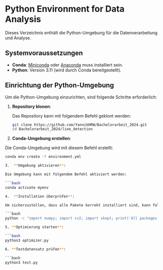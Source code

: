 # Python Environment for Data Analysis

Dieses Verzeichnis enthält die Python-Umgebung für die Datenverarbeitung und Analyse.

## Systemvoraussetzungen

- **Conda**: [Miniconda](https://docs.conda.io/en/latest/miniconda.html) oder [Anaconda](https://www.anaconda.com/products/distribution) muss installiert sein.
- **Python**: Version 3.11 (wird durch Conda bereitgestellt).

## Einrichtung der Python-Umgebung

Um die Python-Umgebung einzurichten, sind folgende Schritte erforderlich:

1. **Repository klonen**:

   Das Repository kann mit folgendem Befehl geklont werden:

   ```bash
   git clone https://github.com/YannikHRW/Bachelorarbeit_2024.git
   cd Bachelorarbeit_2024/line_detection

2.	**Conda-Umgebung erstellen**:

   Die Conda-Umgebung wird mit diesem Befehl erstellt:

   ```bash
   conda env create -f environment.yml

3.	**Umgebung aktivieren**:

   Die Umgebung kann mit folgendem Befehl aktiviert werden:

   ```bash
   conda activate myenv

4.	**Installation überprüfen**:

   Um sicherzustellen, dass alle Pakete korrekt installiert sind, kann folgender Befehl ausgeführt werden:

   ```bash
   python -c "import numpy; import cv2; import skopt; print('All packages are working!')"

5. **Optimierung starten**:

   ```bash
   python3 optimizer.py

6. **Testdatensatz prüfen**:

   ```bash
   python3 test.py